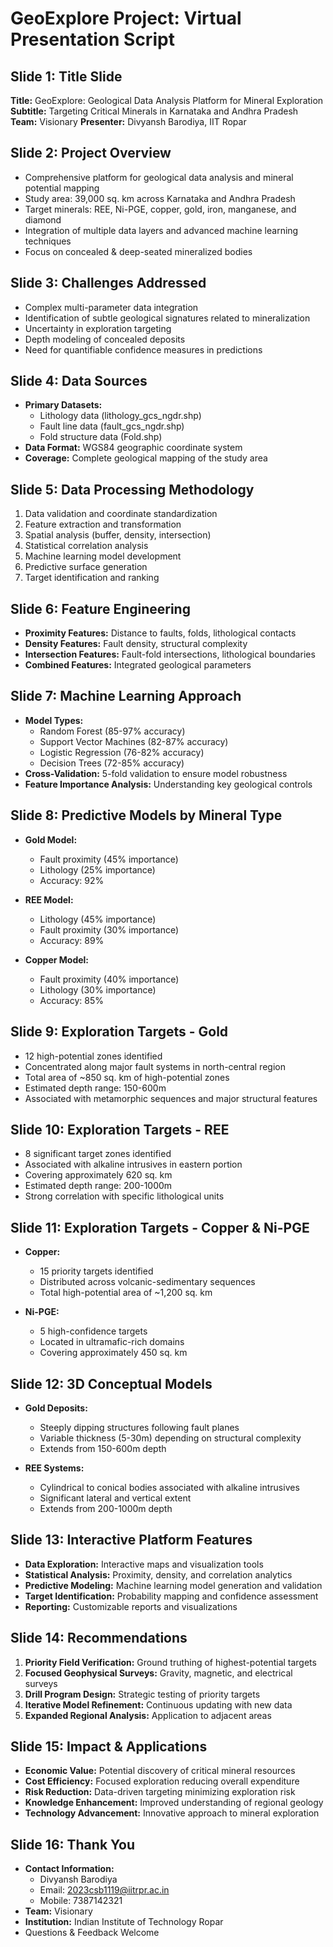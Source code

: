 # GeoExplore Project: Virtual Presentation Script

## Slide 1: Title Slide
**Title:** GeoExplore: Geological Data Analysis Platform for Mineral Exploration
**Subtitle:** Targeting Critical Minerals in Karnataka and Andhra Pradesh
**Team:** Visionary
**Presenter:** Divyansh Barodiya, IIT Ropar

## Slide 2: Project Overview
- Comprehensive platform for geological data analysis and mineral potential mapping
- Study area: 39,000 sq. km across Karnataka and Andhra Pradesh
- Target minerals: REE, Ni-PGE, copper, gold, iron, manganese, and diamond
- Integration of multiple data layers and advanced machine learning techniques
- Focus on concealed & deep-seated mineralized bodies

## Slide 3: Challenges Addressed
- Complex multi-parameter data integration
- Identification of subtle geological signatures related to mineralization
- Uncertainty in exploration targeting
- Depth modeling of concealed deposits
- Need for quantifiable confidence measures in predictions

## Slide 4: Data Sources
- **Primary Datasets:**
  - Lithology data (lithology_gcs_ngdr.shp)
  - Fault line data (fault_gcs_ngdr.shp)
  - Fold structure data (Fold.shp)
- **Data Format:** WGS84 geographic coordinate system
- **Coverage:** Complete geological mapping of the study area

## Slide 5: Data Processing Methodology
1. Data validation and coordinate standardization
2. Feature extraction and transformation
3. Spatial analysis (buffer, density, intersection)
4. Statistical correlation analysis
5. Machine learning model development
6. Predictive surface generation
7. Target identification and ranking

## Slide 6: Feature Engineering
- **Proximity Features:** Distance to faults, folds, lithological contacts
- **Density Features:** Fault density, structural complexity
- **Intersection Features:** Fault-fold intersections, lithological boundaries
- **Combined Features:** Integrated geological parameters

## Slide 7: Machine Learning Approach
- **Model Types:**
  - Random Forest (85-97% accuracy)
  - Support Vector Machines (82-87% accuracy)
  - Logistic Regression (76-82% accuracy)
  - Decision Trees (72-85% accuracy)
- **Cross-Validation:** 5-fold validation to ensure model robustness
- **Feature Importance Analysis:** Understanding key geological controls

## Slide 8: Predictive Models by Mineral Type
- **Gold Model:**
  - Fault proximity (45% importance)
  - Lithology (25% importance)
  - Accuracy: 92%

- **REE Model:**
  - Lithology (45% importance)
  - Fault proximity (30% importance)
  - Accuracy: 89%

- **Copper Model:**
  - Fault proximity (40% importance)
  - Lithology (30% importance)
  - Accuracy: 85%

## Slide 9: Exploration Targets - Gold
- 12 high-potential zones identified
- Concentrated along major fault systems in north-central region
- Total area of ~850 sq. km of high-potential zones
- Estimated depth range: 150-600m
- Associated with metamorphic sequences and major structural features

## Slide 10: Exploration Targets - REE
- 8 significant target zones identified
- Associated with alkaline intrusives in eastern portion
- Covering approximately 620 sq. km
- Estimated depth range: 200-1000m
- Strong correlation with specific lithological units

## Slide 11: Exploration Targets - Copper & Ni-PGE
- **Copper:**
  - 15 priority targets identified
  - Distributed across volcanic-sedimentary sequences
  - Total high-potential area of ~1,200 sq. km

- **Ni-PGE:**
  - 5 high-confidence targets
  - Located in ultramafic-rich domains
  - Covering approximately 450 sq. km

## Slide 12: 3D Conceptual Models
- **Gold Deposits:**
  - Steeply dipping structures following fault planes
  - Variable thickness (5-30m) depending on structural complexity
  - Extends from 150-600m depth

- **REE Systems:**
  - Cylindrical to conical bodies associated with alkaline intrusives
  - Significant lateral and vertical extent
  - Extends from 200-1000m depth

## Slide 13: Interactive Platform Features
- **Data Exploration:** Interactive maps and visualization tools
- **Statistical Analysis:** Proximity, density, and correlation analytics
- **Predictive Modeling:** Machine learning model generation and validation
- **Target Identification:** Probability mapping and confidence assessment
- **Reporting:** Customizable reports and visualizations

## Slide 14: Recommendations
1. **Priority Field Verification:** Ground truthing of highest-potential targets
2. **Focused Geophysical Surveys:** Gravity, magnetic, and electrical surveys
3. **Drill Program Design:** Strategic testing of priority targets
4. **Iterative Model Refinement:** Continuous updating with new data
5. **Expanded Regional Analysis:** Application to adjacent areas

## Slide 15: Impact & Applications
- **Economic Value:** Potential discovery of critical mineral resources
- **Cost Efficiency:** Focused exploration reducing overall expenditure
- **Risk Reduction:** Data-driven targeting minimizing exploration risk
- **Knowledge Enhancement:** Improved understanding of regional geology
- **Technology Advancement:** Innovative approach to mineral exploration

## Slide 16: Thank You
- **Contact Information:**
  - Divyansh Barodiya
  - Email: 2023csb1119@iitrpr.ac.in
  - Mobile: 7387142321
- **Team:** Visionary
- **Institution:** Indian Institute of Technology Ropar
- Questions & Feedback Welcome